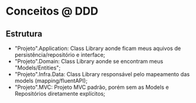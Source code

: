 # Conceitos @ DDD

## Estrutura 

* "Projeto".Application: Class Library aonde ficam meus aquivos de persistência/repositório e interface;
* "Projeto".Domain: Class Library aonde se encontram meus "Models/Entities";
* "Projeto".Infra.Data: Class Library responsável pelo mapeamento das models (mapping/fluentAPI);
* "Projeto".MVC: Projeto MVC padrão, porém sem as Models e Repositórios diretamente explícitos;
